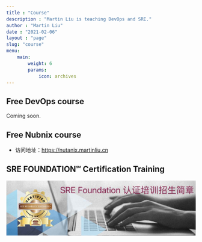 ```yaml
---
title : "Course"
description : "Martin Liu is teaching DevOps and SRE."
author : "Martin Liu"
date : "2021-02-06"
layout : "page"
slug: "course"
menu:
    main:
        weight: 6
        params: 
            icon: archives
---
```


## Free DevOps course

Coming soon.


## Free Nubnix course

- 访问地址：https://nutanix.martinliu.cn

## SRE FOUNDATION℠ Certification Training

[![](/images/sref-zs.jpg)](https://mp.weixin.qq.com/s/LqRJfXWdm0yOlEwUa3qDDg) 
